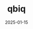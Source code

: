 ---  
layout: startup_page  
title: "qbiq"  
id: "qbiq.ai"  
permalink: "/qbiqqbiq.ai01152025/"  
website: "https://qbiq.ai/"  
funding_round: "Series A"  
funding_amount: "$16M"  
investors: "Insight Partners, JLL Spark, 10D, Ocean Azul, Random Forest, M-Fund"  
about: "qbiq is an AI-powered platform automating architectural planning. It allows users to generate floor plans, 3D visualizations, and other design documents quickly, significantly accelerating decision-making and reducing project timelines in the commercial real estate sector. The platform aims to democratize access to efficient architectural planning for both designers and non-designers."  
markets: "Commercial Real Estate, AI, Architecture, Artificial Intelligence (AI), Interior Design, Property Management, Real Estate, Software"  
hq: "Tel Aviv, Tel Aviv, Israel"  
founded_year: "2019"  
linkedin: "https://www.linkedin.com/company/qbiq-ai"  
twitter: "https://twitter.com/qbiq_ai"  
instagram: ""  
facebook: "https://www.facebook.com/automated.layout.planning"  
crunchbase: "https://www.crunchbase.com/organization/qbiqai"  
pitchbook: "https://pitchbook.com/profiles/company/469020-79"  

date_display: "15-Jan-2025"  
date: "2025-01-15"

# SEO Optimization  
meta_title: "qbiq - Series A Funding ($16M)"  
meta_description: "qbiq, qbiq is an AI-powered platform automating architectural planning. It allows users to generate floor plans, 3D visualizations, and other design documen..."  
meta_keywords: "qbiq, Commercial Real Estate, AI, Architecture, Artificial Intelligence (AI), Interior Design, Property Management, Real Estate, Software, Series A funding"  
canonical_url: "https://startup.projectstartups.com/qbiqqbiq.ai01152025/"  
---
